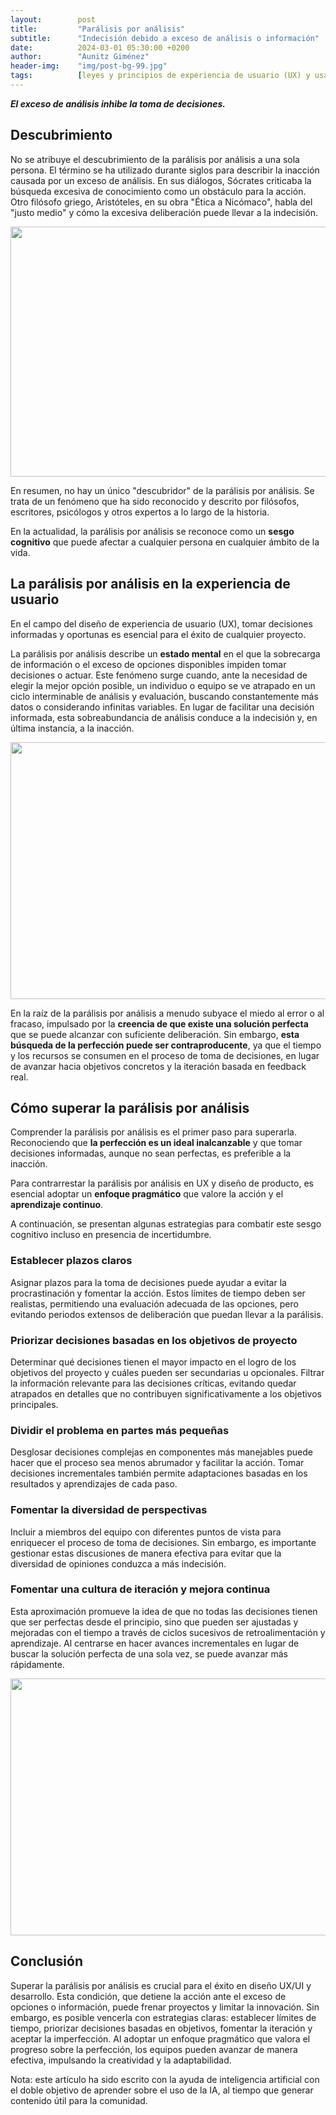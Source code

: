 ```yaml
---
layout:        post
title:         "Parálisis por análisis"
subtitle:      "Indecisión debido a exceso de análisis o información"
date:          2024-03-01 05:30:00 +0200
author:        "Aunitz Giménez"
header-img:    "img/post-bg-99.jpg"
tags:          [leyes y principios de experiencia de usuario (UX) y usabilidad, sesgos cognitivos]
---
```


<p><strong><em>El exceso de análisis inhibe la toma de decisiones.</em></strong></p>

<h2>Descubrimiento</h2>

<p>No se atribuye el descubrimiento de la parálisis por análisis a una sola persona. El término se ha utilizado durante siglos para describir la inacción causada por un exceso de análisis. En sus diálogos, Sócrates criticaba la búsqueda excesiva de conocimiento como un obstáculo para la acción. Otro filósofo griego, Aristóteles, en su obra "Ética a Nicómaco", habla del "justo medio" y cómo la excesiva deliberación puede llevar a la indecisión.</p>

<p><img src="{{ site.baseurl }}/img/paralisis-por-analisis-01.jpg" loading="lazy" alt="" width="720" height="400"></p>

<p>En resumen, no hay un único "descubridor" de la parálisis por análisis. Se trata de un fenómeno que ha sido reconocido y descrito por filósofos, escritores, psicólogos y otros expertos a lo largo de la historia.</p>

<p>En la actualidad, la parálisis por análisis se reconoce como un <strong>sesgo cognitivo</strong> que puede afectar a cualquier persona en cualquier ámbito de la vida.</p>

<h2>La parálisis por análisis en la experiencia de usuario</h2>

<p>En el campo del diseño de experiencia de usuario (UX), tomar decisiones informadas y oportunas es esencial para el éxito de cualquier proyecto.</p>

<p>La parálisis por análisis describe un <strong>estado mental</strong> en el que la sobrecarga de información o el exceso de opciones disponibles impiden tomar decisiones o actuar. Este fenómeno surge cuando, ante la necesidad de elegir la mejor opción posible, un individuo o equipo se ve atrapado en un ciclo interminable de análisis y evaluación, buscando constantemente más datos o considerando infinitas variables. En lugar de facilitar una decisión informada, esta sobreabundancia de análisis conduce a la indecisión y, en última instancia, a la inacción.</p>

<p><img src="{{ site.baseurl }}/img/paralisis-por-analisis-02.jpg" loading="lazy" alt="" width="720" height="411"></p>

<p>En la raíz de la parálisis por análisis a menudo subyace el miedo al error o al fracaso, impulsado por la <strong>creencia de que existe una solución perfecta</strong> que se puede alcanzar con suficiente deliberación. Sin embargo, <strong>esta búsqueda de la perfección puede ser contraproducente</strong>, ya que el tiempo y los recursos se consumen en el proceso de toma de decisiones, en lugar de avanzar hacia objetivos concretos y la iteración basada en feedback real.</p>

<h2>Cómo superar la parálisis por análisis</h2>

<p>Comprender la parálisis por análisis es el primer paso para superarla. Reconociendo que <strong>la perfección es un ideal inalcanzable</strong> y que tomar decisiones informadas, aunque no sean perfectas, es preferible a la inacción.</p>

<p>Para contrarrestar la parálisis por análisis en UX y diseño de producto, es esencial adoptar un <strong>enfoque pragmático</strong> que valore la acción y el <strong>aprendizaje continuo</strong>.</p>

<p>A continuación, se presentan algunas estrategias para combatir este sesgo cognitivo incluso en presencia de incertidumbre.</p>

<h3>Establecer plazos claros</h3>

<p>Asignar plazos para la toma de decisiones puede ayudar a evitar la procrastinación y fomentar la acción. Estos límites de tiempo deben ser realistas, permitiendo una evaluación adecuada de las opciones, pero evitando periodos extensos de deliberación que puedan llevar a la parálisis.</p>

<h3>Priorizar decisiones basadas en los objetivos de proyecto</h3>

<p>Determinar qué decisiones tienen el mayor impacto en el logro de los objetivos del proyecto y cuáles pueden ser secundarias u opcionales. Filtrar la información relevante para las decisiones críticas, evitando quedar atrapados en detalles que no contribuyen significativamente a los objetivos principales.</p>

<h3>Dividir el problema en partes más pequeñas</h3>

<p>Desglosar decisiones complejas en componentes más manejables puede hacer que el proceso sea menos abrumador y facilitar la acción. Tomar decisiones incrementales también permite adaptaciones basadas en los resultados y aprendizajes de cada paso.</p>

<h3>Fomentar la diversidad de perspectivas</h3>

<p>Incluir a miembros del equipo con diferentes puntos de vista para enriquecer el proceso de toma de decisiones. Sin embargo, es importante gestionar estas discusiones de manera efectiva para evitar que la diversidad de opiniones conduzca a más indecisión.</p>

<h3>Fomentar una cultura de iteración y mejora continua</h3>

<p>Esta aproximación promueve la idea de que no todas las decisiones tienen que ser perfectas desde el principio, sino que pueden ser ajustadas y mejoradas con el tiempo a través de ciclos sucesivos de retroalimentación y aprendizaje. Al centrarse en hacer avances incrementales en lugar de buscar la solución perfecta de una sola vez, se puede avanzar más rápidamente.</p>

<p><img src="{{ site.baseurl }}/img/paralisis-por-analisis-03.jpg" loading="lazy" alt="" width="720" height="411"></p>

<h2>Conclusión</h2>

<p>Superar la parálisis por análisis es crucial para el éxito en diseño UX/UI y desarrollo. Esta condición, que detiene la acción ante el exceso de opciones o información, puede frenar proyectos y limitar la innovación. Sin embargo, es posible vencerla con estrategias claras: establecer límites de tiempo, priorizar decisiones basadas en objetivos, fomentar la iteración y aceptar la imperfección. Al adoptar un enfoque pragmático que valora el progreso sobre la perfección, los equipos pueden avanzar de manera efectiva, impulsando la creatividad y la adaptabilidad.</p>

<p class="small">Nota: este artículo ha sido escrito con la ayuda de inteligencia artificial con el doble objetivo de aprender sobre el uso de la IA, al tiempo que generar contenido útil para la comunidad.</p>